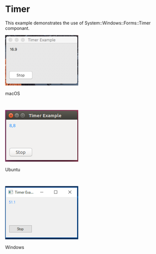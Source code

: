 # Timer
This example demonstrates the use of System::Windows::Forms::Timer componant.
<BR>

![GitHub Logo](../../../Documentations/Images/Examples/Forms/FormsTimerM.png)
<p align="left">macOS</p>
<BR>

![GitHub Logo](../../../Documentations/Images/Examples/Forms/FormsTimerU.png)
<p align="left">Ubuntu</p>
<BR>

![GitHub Logo](../../../Documentations/Images/Examples/Forms/FormsTimerW.png)
<p align="left">Windows</p>
<BR>

